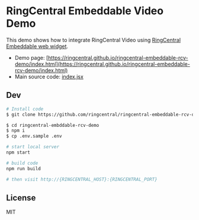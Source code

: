 # RingCentral Embeddable Video Demo

This demo shows how to integrate RingCentral Video using [RingCentral Embeddable web widget](https://github.com/ringcentral/ringcentral-embeddable).

* Demo page: [https://ringcentral.github.io/ringcentral-embeddable-rcv-demo/index.html](https://ringcentral.github.io/ringcentral-embeddable-rcv-demo/index.html)
* Main source code: [index.jsx](src/client/index.jsx)

## Dev

```bash
# Install code
$ git clone https://github.com/ringcentral/ringcentral-embeddable-rcv-demo

$ cd ringcentral-embddable-rcv-demo
$ npm i
$ cp .env.sample .env

# start local server
npm start

# build code
npm run build

# then visit http://{RINGCENTRAL_HOST}:{RINGCENTRAL_PORT}
```

## License

MIT
